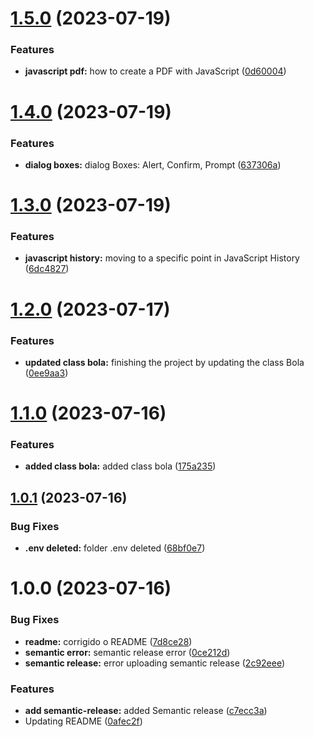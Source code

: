 # [1.5.0](https://github.com/luvsscorpius/JavaScript-avancado/compare/v1.4.0...v1.5.0) (2023-07-19)


### Features

* **javascript pdf:** how to create a PDF with JavaScript ([0d60004](https://github.com/luvsscorpius/JavaScript-avancado/commit/0d60004658ec87aa9ed64b5d50dc7a7301f7df22))

# [1.4.0](https://github.com/luvsscorpius/JavaScript-avancado/compare/v1.3.0...v1.4.0) (2023-07-19)


### Features

* **dialog boxes:** dialog Boxes: Alert, Confirm, Prompt ([637306a](https://github.com/luvsscorpius/JavaScript-avancado/commit/637306a3932f6ff6b5ec3ee3d8f70bd7c1c2e191))

# [1.3.0](https://github.com/luvsscorpius/JavaScript-avancado/compare/v1.2.0...v1.3.0) (2023-07-19)


### Features

* **javascript history:** moving to a specific point in JavaScript History ([6dc4827](https://github.com/luvsscorpius/JavaScript-avancado/commit/6dc4827954d6dae2fa64baa7af9d721bc6a1d3b6))

# [1.2.0](https://github.com/luvsscorpius/JavaScript-avancado/compare/v1.1.0...v1.2.0) (2023-07-17)


### Features

* **updated class bola:** finishing the project by updating the class Bola ([0ee9aa3](https://github.com/luvsscorpius/JavaScript-avancado/commit/0ee9aa35fa0bdc1be43119fb04d0f46fb556f947))

# [1.1.0](https://github.com/luvsscorpius/JavaScript-avancado/compare/v1.0.1...v1.1.0) (2023-07-16)


### Features

* **added class bola:** added class bola ([175a235](https://github.com/luvsscorpius/JavaScript-avancado/commit/175a235c7afa86feccec26f757b5049a73f21c98))

## [1.0.1](https://github.com/luvsscorpius/JavaScript-avancado/compare/v1.0.0...v1.0.1) (2023-07-16)


### Bug Fixes

* **.env deleted:** folder .env deleted ([68bf0e7](https://github.com/luvsscorpius/JavaScript-avancado/commit/68bf0e7d7609a9467b85f91ef3db1146680d9f4e))

# 1.0.0 (2023-07-16)


### Bug Fixes

* **readme:** corrigido o README ([7d8ce28](https://github.com/luvsscorpius/JavaScript-avancado/commit/7d8ce28f9b54eee796e0f6eb3a156dafbca69560))
* **semantic error:** semantic release error ([0ce212d](https://github.com/luvsscorpius/JavaScript-avancado/commit/0ce212dfeddd2e61219b8f2e5ce421a1e94df229))
* **semantic release:** error uploading semantic release ([2c92eee](https://github.com/luvsscorpius/JavaScript-avancado/commit/2c92eee69324e63a94e143707a2889e68a9f1030))


### Features

* **add semantic-release:** added Semantic release ([c7ecc3a](https://github.com/luvsscorpius/JavaScript-avancado/commit/c7ecc3a95a70fce246631d3e297e6a505c29ae77))
* Updating README ([0afec2f](https://github.com/luvsscorpius/JavaScript-avancado/commit/0afec2f84b1997da8e4acae9221dcbe6324ffb72))
